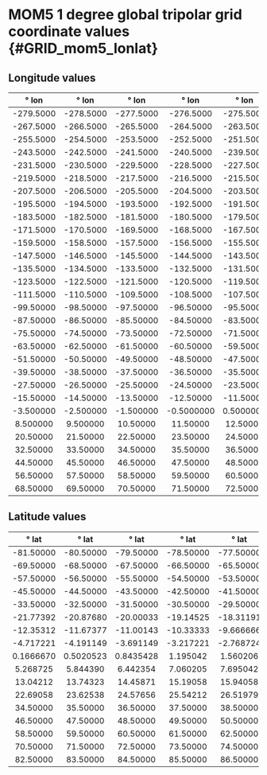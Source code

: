 MOM5 1 degree global tripolar grid coordinate values {#GRID_mom5_lonlat}
====================================================

Longitude values
----------------

| &deg; lon   | &deg; lon   | &deg; lon   | &deg; lon   | &deg; lon   | &deg; lon   | &deg; lon   | &deg; lon   | &deg; lon   | &deg; lon   | &deg; lon   | &deg; lon   |
| :---------: | :---------: | :---------: | :---------: | :---------: | :---------: | :---------: | :---------: | :---------: | :---------: | :---------: | :---------: |
| -279.5000   | -278.5000   | -277.5000   | -276.5000   | -275.5000   | -274.5000   | -273.5000   | -272.5000   | -271.5000   | -270.5000   | -269.5000   | -268.5000   |
| -267.5000   | -266.5000   | -265.5000   | -264.5000   | -263.5000   | -262.5000   | -261.5000   | -260.5000   | -259.5000   | -258.5000   | -257.5000   | -256.5000   |
| -255.5000   | -254.5000   | -253.5000   | -252.5000   | -251.5000   | -250.5000   | -249.5000   | -248.5000   | -247.5000   | -246.5000   | -245.5000   | -244.5000   |
| -243.5000   | -242.5000   | -241.5000   | -240.5000   | -239.5000   | -238.5000   | -237.5000   | -236.5000   | -235.5000   | -234.5000   | -233.5000   | -232.5000   |
| -231.5000   | -230.5000   | -229.5000   | -228.5000   | -227.5000   | -226.5000   | -225.5000   | -224.5000   | -223.5000   | -222.5000   | -221.5000   | -220.5000   |
| -219.5000   | -218.5000   | -217.5000   | -216.5000   | -215.5000   | -214.5000   | -213.5000   | -212.5000   | -211.5000   | -210.5000   | -209.5000   | -208.5000   |
| -207.5000   | -206.5000   | -205.5000   | -204.5000   | -203.5000   | -202.5000   | -201.5000   | -200.5000   | -199.5000   | -198.5000   | -197.5000   | -196.5000   |
| -195.5000   | -194.5000   | -193.5000   | -192.5000   | -191.5000   | -190.5000   | -189.5000   | -188.5000   | -187.5000   | -186.5000   | -185.5000   | -184.5000   |
| -183.5000   | -182.5000   | -181.5000   | -180.5000   | -179.5000   | -178.5000   | -177.5000   | -176.5000   | -175.5000   | -174.5000   | -173.5000   | -172.5000   |
| -171.5000   | -170.5000   | -169.5000   | -168.5000   | -167.5000   | -166.5000   | -165.5000   | -164.5000   | -163.5000   | -162.5000   | -161.5000   | -160.5000   |
| -159.5000   | -158.5000   | -157.5000   | -156.5000   | -155.5000   | -154.5000   | -153.5000   | -152.5000   | -151.5000   | -150.5000   | -149.5000   | -148.5000   |
| -147.5000   | -146.5000   | -145.5000   | -144.5000   | -143.5000   | -142.5000   | -141.5000   | -140.5000   | -139.5000   | -138.5000   | -137.5000   | -136.5000   |
| -135.5000   | -134.5000   | -133.5000   | -132.5000   | -131.5000   | -130.5000   | -129.5000   | -128.5000   | -127.5000   | -126.5000   | -125.5000   | -124.5000   |
| -123.5000   | -122.5000   | -121.5000   | -120.5000   | -119.5000   | -118.5000   | -117.5000   | -116.5000   | -115.5000   | -114.5000   | -113.5000   | -112.5000   |
| -111.5000   | -110.5000   | -109.5000   | -108.5000   | -107.5000   | -106.5000   | -105.5000   | -104.5000   | -103.5000   | -102.5000   | -101.5000   | -100.5000   |
| -99.50000   | -98.50000   | -97.50000   | -96.50000   | -95.50000   | -94.50000   | -93.50000   | -92.50000   | -91.50000   | -90.50000   | -89.50000   | -88.50000   |
| -87.50000   | -86.50000   | -85.50000   | -84.50000   | -83.50000   | -82.50000   | -81.50000   | -80.50000   | -79.50000   | -78.50000   | -77.50000   | -76.50000   |
| -75.50000   | -74.50000   | -73.50000   | -72.50000   | -71.50000   | -70.50000   | -69.50000   | -68.50000   | -67.50000   | -66.50000   | -65.50000   | -64.50000   |
| -63.50000   | -62.50000   | -61.50000   | -60.50000   | -59.50000   | -58.50000   | -57.50000   | -56.50000   | -55.50000   | -54.50000   | -53.50000   | -52.50000   |
| -51.50000   | -50.50000   | -49.50000   | -48.50000   | -47.50000   | -46.50000   | -45.50000   | -44.50000   | -43.50000   | -42.50000   | -41.50000   | -40.50000   |
| -39.50000   | -38.50000   | -37.50000   | -36.50000   | -35.50000   | -34.50000   | -33.50000   | -32.50000   | -31.50000   | -30.50000   | -29.50000   | -28.50000   |
| -27.50000   | -26.50000   | -25.50000   | -24.50000   | -23.50000   | -22.50000   | -21.50000   | -20.50000   | -19.50000   | -18.50000   | -17.50000   | -16.50000   |
| -15.50000   | -14.50000   | -13.50000   | -12.50000   | -11.50000   | -10.50000   | -9.500000   | -8.500000   | -7.500000   | -6.500000   | -5.500000   | -4.500000   |
| -3.500000   | -2.500000   | -1.500000   | -0.5000000  | 0.5000000   | 1.500000    | 2.500000    | 3.500000    | 4.500000    | 5.500000    | 6.500000    | 7.500000    |
| 8.500000    | 9.500000    | 10.50000    | 11.50000    | 12.50000    | 13.50000    | 14.50000    | 15.50000    | 16.50000    | 17.50000    | 18.50000    | 19.50000    |
| 20.50000    | 21.50000    | 22.50000    | 23.50000    | 24.50000    | 25.50000    | 26.50000    | 27.50000    | 28.50000    | 29.50000    | 30.50000    | 31.50000    |
| 32.50000    | 33.50000    | 34.50000    | 35.50000    | 36.50000    | 37.50000    | 38.50000    | 39.50000    | 40.50000    | 41.50000    | 42.50000    | 43.50000    |
| 44.50000    | 45.50000    | 46.50000    | 47.50000    | 48.50000    | 49.50000    | 50.50000    | 51.50000    | 52.50000    | 53.50000    | 54.50000    | 55.50000    |
| 56.50000    | 57.50000    | 58.50000    | 59.50000    | 60.50000    | 61.50000    | 62.50000    | 63.50000    | 64.50000    | 65.50000    | 66.50000    | 67.50000    |
| 68.50000    | 69.50000    | 70.50000    | 71.50000    | 72.50000    | 73.50000    | 74.50000    | 75.50000    | 76.50000    | 77.50000    | 78.50000    | 79.50000    |

Latitude values
---------------

| &deg; lat   | &deg; lat   | &deg; lat   | &deg; lat   | &deg; lat   | &deg; lat   | &deg; lat   | &deg; lat   | &deg; lat   | &deg; lat   | &deg; lat   | &deg; lat   |
| :---------: | :---------: | :---------: | :---------: | :---------: | :---------: | :---------: | :---------: | :---------: | :---------: | :---------: | :---------: |
| -81.50000   | -80.50000   | -79.50000   | -78.50000   | -77.50000   | -76.50000   | -75.50000   | -74.50000   | -73.50000   | -72.50000   | -71.50000   | -70.50000   |
| -69.50000   | -68.50000   | -67.50000   | -66.50000   | -65.50000   | -64.50000   | -63.50000   | -62.50000   | -61.50000   | -60.50000   | -59.50000   | -58.50000   |
| -57.50000   | -56.50000   | -55.50000   | -54.50000   | -53.50000   | -52.50000   | -51.50000   | -50.50000   | -49.50000   | -48.50000   | -47.50000   | -46.50000   |
| -45.50000   | -44.50000   | -43.50000   | -42.50000   | -41.50000   | -40.50000   | -39.50000   | -38.50000   | -37.50000   | -36.50000   | -35.50000   | -34.50000   |
| -33.50000   | -32.50000   | -31.50000   | -30.50000   | -29.50000   | -28.50143   | -27.50710   | -26.51979   | -25.54212   | -24.57656   | -23.62538   | -22.69058   |
| -21.77392   | -20.87680   | -20.00033   | -19.14525   | -18.31191   | -17.50033   | -16.71014   | -15.94058   | -15.19058   | -14.45871   | -13.74323   | -13.04212   |
| -12.35312   | -11.67377   | -11.00143   | -10.33333   | -9.666666   | -9.002051   | -8.343542   | -7.695041   | -7.060205   | -6.442354   | -5.844389   | -5.268724   |
| -4.717221   | -4.191149   | -3.691149   | -3.217221   | -2.768724   | -2.344389   | -1.942354   | -1.560205   | -1.195041   | -0.8435420  | -0.5020515  | -0.1666663  |
| 0.1666670   | 0.5020523   | 0.8435428   | 1.195042    | 1.560206    | 1.942354    | 2.344390    | 2.768725    | 3.217222    | 3.691150    | 4.191150    | 4.717222    |
| 5.268725    | 5.844390    | 6.442354    | 7.060205    | 7.695042    | 8.343543    | 9.002052    | 9.666667    | 10.33333    | 11.00143    | 11.67377    | 12.35313    |
| 13.04212    | 13.74323    | 14.45871    | 15.19058    | 15.94058    | 16.71014    | 17.50033    | 18.31191    | 19.14525    | 20.00033    | 20.87680    | 21.77392    |
| 22.69058    | 23.62538    | 24.57656    | 25.54212    | 26.51979    | 27.50710    | 28.50143    | 29.50000    | 30.50000    | 31.50000    | 32.50000    | 33.50000    |
| 34.50000    | 35.50000    | 36.50000    | 37.50000    | 38.50000    | 39.50000    | 40.50000    | 41.50000    | 42.50000    | 43.50000    | 44.50000    | 45.50000    |
| 46.50000    | 47.50000    | 48.50000    | 49.50000    | 50.50000    | 51.50000    | 52.50000    | 53.50000    | 54.50000    | 55.50000    | 56.50000    | 57.50000    |
| 58.50000    | 59.50000    | 60.50000    | 61.50000    | 62.50000    | 63.50000    | 64.50000    | 65.50000    | 66.50000    | 67.50000    | 68.50000    | 69.50000    |
| 70.50000    | 71.50000    | 72.50000    | 73.50000    | 74.50000    | 75.50000    | 76.50000    | 77.50000    | 78.50000    | 79.50000    | 80.50000    | 81.50000    |
| 82.50000    | 83.50000    | 84.50000    | 85.50000    | 86.50000    | 87.50000    | 88.50000    | 89.50000    | &nbsp;      | &nbsp;      | &nbsp;      | &nbsp;      |
